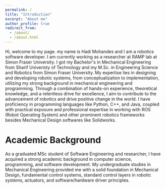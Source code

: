 ```yaml
---
permalink: /
title: "Introduction"
excerpt: "About me"
author_profile: true
redirect_from: 
  - /about/
  - /about.html
---
```

Hi, welcome to my page. 
my name is Hadi Mohandes and I am a robotics software developer. I am currently working as a researcher at RAMP lab at Simon Fraser University. I got my Bachelor's in Mechanical Engineering from Sharif Univeristy of Technology and my M.Sc. in Engineering Science and Robotics from Simon Fraser University. 
My expertise lies in designing and developing robotic systems, from conceptualization to implementation, utilizing my strong background in mechanical engineering and programming. Through a combination of hands-on experience, theoretical knowledge, and a relentless drive for excellence, I aim to contribute to the advancement of robotics and drive positive change in the world.
I have proficiency in programming languages like Python, C++, and Java, coupled with practical exposure and professional expertise in working with ROS (Robot Operating System) and other prominent robotics frameworks besides Mechanical Design softwares like Solidworks.



Academic Background
=====
As a graduated MSc student of Software Engineering and researcher, I have acquired a strong academic background in computer science, programming, and software development. My undergraduate studies in Mechanical Engineering provided me with a solid foundation in Mechanical Design, fundamental control systems, standard control layers in robotic systems, actuators, and software/hardware driver principles.

